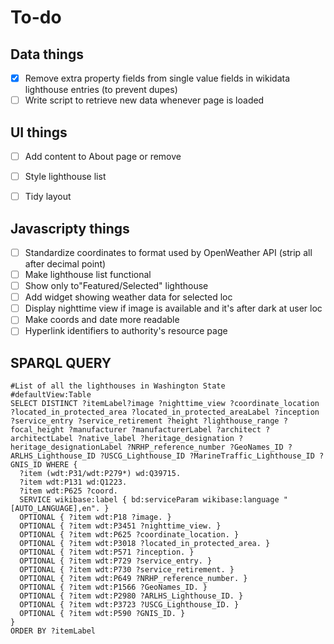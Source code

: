 # To-do

## Data things
- [X] Remove extra property fields from single value fields in wikidata lighthouse entries (to prevent dupes)
- [ ] Write script to retrieve new data whenever page is loaded

## UI things
- [ ] Add content to About page or remove
- [ ] Style lighthouse list
- [ ] Tidy layout


## Javascripty things
- [ ] Standardize coordinates to format used by OpenWeather API (strip all after decimal point)
- [ ] Make lighthouse list functional
- [ ] Show only to"Featured/Selected" lighthouse
- [ ] Add widget showing weather data for selected loc
- [ ] Display nighttime view if image is available and it's after dark at user loc
- [ ] Make coords and date more readable
- [ ] Hyperlink identifiers to authority's resource page

## SPARQL QUERY
```
#List of all the lighthouses in Washington State
#defaultView:Table
SELECT DISTINCT ?itemLabel?image ?nighttime_view ?coordinate_location ?located_in_protected_area ?located_in_protected_areaLabel ?inception ?service_entry ?service_retirement ?height ?lighthouse_range ?focal_height ?manufacturer ?manufacturerLabel ?architect ?architectLabel ?native_label ?heritage_designation ?heritage_designationLabel ?NRHP_reference_number ?GeoNames_ID ?ARLHS_Lighthouse_ID ?USCG_Lighthouse_ID ?MarineTraffic_Lighthouse_ID ?GNIS_ID WHERE {
  ?item (wdt:P31/wdt:P279*) wd:Q39715.
  ?item wdt:P131 wd:Q1223.
  ?item wdt:P625 ?coord.
  SERVICE wikibase:label { bd:serviceParam wikibase:language "[AUTO_LANGUAGE],en". }
  OPTIONAL { ?item wdt:P18 ?image. }
  OPTIONAL { ?item wdt:P3451 ?nighttime_view. }
  OPTIONAL { ?item wdt:P625 ?coordinate_location. }
  OPTIONAL { ?item wdt:P3018 ?located_in_protected_area. }
  OPTIONAL { ?item wdt:P571 ?inception. }
  OPTIONAL { ?item wdt:P729 ?service_entry. }
  OPTIONAL { ?item wdt:P730 ?service_retirement. }
  OPTIONAL { ?item wdt:P649 ?NRHP_reference_number. }
  OPTIONAL { ?item wdt:P1566 ?GeoNames_ID. }
  OPTIONAL { ?item wdt:P2980 ?ARLHS_Lighthouse_ID. }
  OPTIONAL { ?item wdt:P3723 ?USCG_Lighthouse_ID. }
  OPTIONAL { ?item wdt:P590 ?GNIS_ID. }
}
ORDER BY ?itemLabel
```

